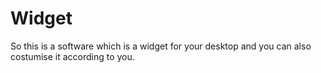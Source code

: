 # Widget 
So this is a software which is a widget for your desktop and you can also costumise it according to you.
